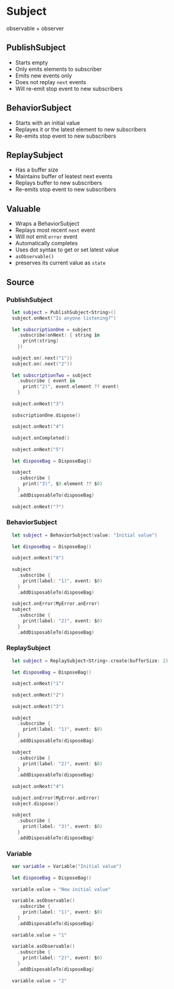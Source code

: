 Subject
=======

observable + observer

PublishSubject
--------------
- Starts empty
- Only emits elements to subscriber
- Emits new events only
- Does not replay ```next``` events
- Will re-emit stop event to new subscribers

BehaviorSubject
---------------
- Starts with an initial value
- Replayes it or the latest element to new subscribers
- Re-emits stop event to new subscribers

ReplaySubject
-------------
- Has a buffer size
- Maintains buffer of leatest next events
- Replays buffer to new subscribers
- Re-emits stop event to new subscribers

Valuable
--------
- Wraps a BehaviorSubject
- Replays most recent ```next``` event
- Will not emit ```error``` event
- Automatically completes
- Uses dot syntax to get or set latest value
- ```asObservable()```
- preserves its current value as ```state```


Source
------
### PublishSubject
```swift
  let subject = PublishSubject<String>()
  subject.onNext("Is anyone listening?")
  
  let subscriptionOne = subject
    .subscribe(onNext: { string in
      print(string)
    })
  
  subject.on(.next("1"))
  subject.on(.next("2"))
  
  let subscriptionTwo = subject
    .subscribe { event in
      print("2)", event.element ?? event)
    }
  
  subject.onNext("3")
  
  subscriptionOne.dispose()
  
  subject.onNext("4")
  
  subject.onCompleted()
  
  subject.onNext("5")
  
  let disposeBag = DisposeBag()
  
  subject
    .subscribe {
      print("3)", $0.element ?? $0)
    }
    .addDisposableTo(disposeBag)
  
  subject.onNext("?")

```

### BehaviorSubject
```swift
  let subject = BehaviorSubject(value: "Initial value")
  
  let disposeBag = DisposeBag()
  
  subject.onNext("X")
  
  subject
    .subscribe {
      print(label: "1)", event: $0)
    }
    .addDisposableTo(disposeBag)
  
  subject.onError(MyError.anError)
  subject
    .subscribe {
      print(label: "2)", event: $0)
    }
    .addDisposableTo(disposeBag)
```

### ReplaySubject
```swift
  let subject = ReplaySubject<String>.create(bufferSize: 2)
  
  let disposeBag = DisposeBag()
  
  subject.onNext("1")
  
  subject.onNext("2")
  
  subject.onNext("3")
  
  subject
    .subscribe {
      print(label: "1)", event: $0)
    }
    .addDisposableTo(disposeBag)
  
  subject
    .subscribe {
      print(label: "2)", event: $0)
    }
    .addDisposableTo(disposeBag)
  
  subject.onNext("4")
  
  subject.onError(MyError.anError)
  subject.dispose()
  
  subject
    .subscribe {
      print(label: "3)", event: $0)
    }
    .addDisposableTo(disposeBag)
```

### Variable
```swift
  var variable = Variable("Initial value")
  
  let disposeBag = DisposeBag()
  
  variable.value = "New initial value"
  
  variable.asObservable()
    .subscribe {
      print(label: "1)", event: $0)
    }
    .addDisposableTo(disposeBag)
  
  variable.value = "1"
  
  variable.asObservable()
    .subscribe {
      print(label: "2)", event: $0)
    }
    .addDisposableTo(disposeBag)
  
  variable.value = "2"
```

